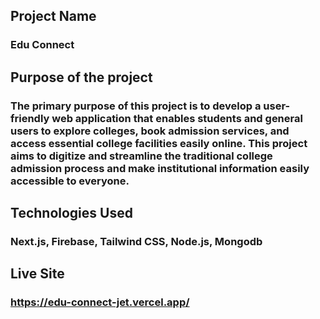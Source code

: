 ## Project Name

### Edu Connect

## Purpose of the project
### The primary purpose of this project is to develop a user-friendly web application that enables students and general users to explore colleges, book admission services, and access essential college facilities easily online. This project aims to digitize and streamline the traditional college admission process and make institutional information easily accessible to everyone.
## Technologies Used

### Next.js, Firebase, Tailwind CSS, Node.js, Mongodb

## Live Site

### https://edu-connect-jet.vercel.app/